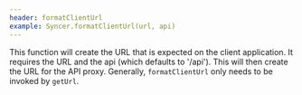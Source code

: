 ```yaml
---
header: formatClientUrl
example: Syncer.formatClientUrl(url, api)
---
```


This function will create the URL that is expected on the client application. It requires the URL and the api (which defaults to '/api').  This will then create the URL for the API proxy.  Generally, `formatClientUrl` only needs to be invoked by `getUrl`.

